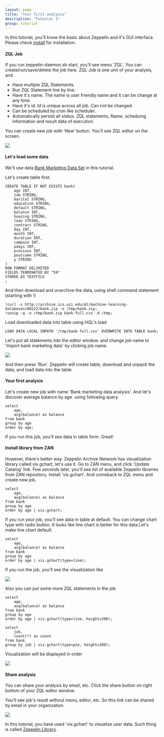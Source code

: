 ```yaml
---
layout: page
title: "Your first analysis"
description: "Tutorial 1"
group: tutorial
---
```


In this tutorial, you'll know the basic about Zeppelin and it's GUI interface. Please check [install](../install/install.html) for installation.

#### ZQL Job

If you run zeppelin-daemon.sh start, you'll see menu 'ZQL'. You can create/run/save/delete the job here. ZQL Job is one unit of your analysis, and

* Have multiple ZQL Statements.
* Run ZQL Statement line by line.
* Have it's name. The name is user friendly name and it can be change at any time.
* Have it's id. Id is unique across all job. Can not be changed.
* Can be scheduled by cron like scheduler.
* Automatically persist all status. ZQL statements, Name, scheduing information and result data of execution.

You can create new job with 'New' button. You'll see ZQL editor on the screen.

<img class="screenshot" src="/assets/themes/zeppelin/img/tutorial1/new_session.png" />


#### Let's load some data

We'll use data [Bank Marketing Data Set](http://archive.ics.uci.edu/ml/datasets/Bank+Marketing) in this tutorial.

Let's create table first.

```
CREATE TABLE IF NOT EXISTS bank(
    age INT, 
    job STRING,
    marital STRING,
    education STRING, 
    default STRING,
    balance INT,
    housing STRING,
    loan STRING,
    contract STRING,
    day INT,
    month INT,
    duration INT,
    campain INT, 
    pdays INT, 
    previous INT, 
    poutcome STRING, 
    y STRING 
) 
ROW FORMAT DELIMITED 
FIELDS TERMINATED BY "59" 
STORED AS TEXTFILE 
; 
```

And then download and unarchive the data, using shell command statement (starting with !)

```
!curl -s http://archive.ics.uci.edu/ml/machine-learning-databases/00222/bank.zip -o /tmp/bank.zip;
!unzip -q -o /tmp/bank.zip bank-full.csv -d /tmp;
```

Load downloaded data into table using HQL's load

```
LOAD DATA LOCAL INPATH '/tmp/bank-full.csv' OVERWRITE INTO TABLE bank;
```

Let's put all statements into the editor window. and change job name to 'Import bank marketing data' by clicking job name.

<img class="screenshot" src="/assets/themes/zeppelin/img/tutorial1/import_data.png" />

And then press 'Run'. Zeppelin will create table, download and unpack the data, and load data into the table.


#### Your first analysis

Let's create new job with name 'Bank marketing data analysis'. And let's discover average balance by age. using following query.

```
select 
    age, 
    avg(balance) as balance
from bank 
group by age 
order by age;
```

If you run this job, you'll see data in table form. Great! 


#### Install library from ZAN

However, there's better way. Zeppelin Archive Network has visualization library called vis.gchart, let's use it.
Go to ZAN menu, and click 'Update Catalog' link. Few seconds later, you'll see list of available Zeppelin libraries from ZAN repository. Install 'vis.gchart'.
And comeback to ZQL menu and create new job.

```
select 
    age, 
    avg(balance) as balance
from bank 
group by age 
order by age | vis.gchart;
```

If you run your job, you'll see data in table at default. You can change chart type with radio button. It looks like line chart is better for this data.Let's make line chart default.

```
select 
    age, 
    avg(balance) as balance
from bank 
group by age 
order by age | vis.gchart(type=line);
```

If you run the job, you'll see the visualization like

<img class="screenshot" src="/assets/themes/zeppelin/img/tutorial1/first_analysis.png" />


Also you can put some more ZQL statements in the job

```
select 
    age, 
    avg(balance) as balance
from bank 
group by age 
order by age | vis.gchart(type=line, height=200);

select
    job,
    count(*) as count
from bank
group by job | vis.gchart(type=pie, height=200);
```


Visualization will be displayed in order

<img class="screenshot" src="/assets/themes/zeppelin/img/tutorial1/multi_statement.png" />


#### Share analysis

You can share your analysis by email, etc. Click the share button on right bottom of your ZQL editor window.

You'll see job's result without menu, editor, etc. So this link can be shared by email in your organization.

<img class="screenshot" src="/assets/themes/zeppelin/img/tutorial1/share.png" />

In this tutorial, you have used 'vis.gchart' to visualize user data. Such thing is called [Zeppelin Library](../development/writingzeppelinlibrary.html).